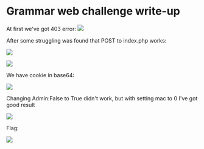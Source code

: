 # Grammar web challenge write-up

At first we've got 403 error:
![](https://i.imgur.com/nQZuYFA.png)

After some struggling was found that POST to index.php works:

![](https://i.imgur.com/wkxt3Ht.png)

![](https://i.imgur.com/MvhcKyu.png)

We have cookie in base64:

![](https://i.imgur.com/OpEUkbt.png)

Changing Admin:False to True didn't work, but with setting mac to 0 I've got good result

![](https://i.imgur.com/NXRB3u7.png)

Flag:

![](https://i.imgur.com/j9Lu0vV.png)
